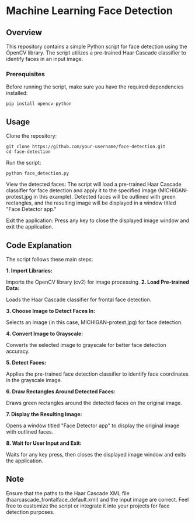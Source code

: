 # Machine Learning Face Detection
## Overview
This repository contains a simple Python script for face detection using the OpenCV library. The script utilizes a pre-trained Haar Cascade classifier to identify faces in an input image.

### Prerequisites
Before running the script, make sure you have the required dependencies installed:

```
pip install opencv-python
```

## Usage
Clone the repository:
```
git clone https://github.com/your-username/face-detection.git
cd face-detection
```
Run the script:
```
python face_detection.py
```

View the detected faces:
The script will load a pre-trained Haar Cascade classifier for face detection and apply it to the specified image (MICHIGAN-protest.jpg in this example). Detected faces will be outlined with green rectangles, and the resulting image will be displayed in a window titled "Face Detector app."

Exit the application:
Press any key to close the displayed image window and exit the application.

## Code Explanation
The script follows these main steps:

**1. Import Libraries:**

  Imports the OpenCV library (cv2) for image processing.
**2. Load Pre-trained Data:**

  Loads the Haar Cascade classifier for frontal face detection.
  
**3. Choose Image to Detect Faces In:**

  Selects an image (in this case, MICHIGAN-protest.jpg) for face detection.
  
**4. Convert Image to Grayscale:**

  Converts the selected image to grayscale for better face detection accuracy.
  
**5. Detect Faces:**

  Applies the pre-trained face detection classifier to identify face coordinates in the grayscale image.
  
**6. Draw Rectangles Around Detected Faces:**

  Draws green rectangles around the detected faces on the original image.
  
**7. Display the Resulting Image:**

  Opens a window titled "Face Detector app" to display the original image with outlined faces.
  
**8. Wait for User Input and Exit:**

  Waits for any key press, then closes the displayed image window and exits the application.
  

## Note
Ensure that the paths to the Haar Cascade XML file (haarcascade_frontalface_default.xml) and the input image are correct.
Feel free to customize the script or integrate it into your projects for face detection purposes.
